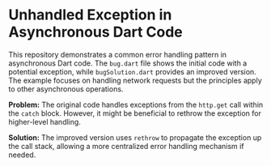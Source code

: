 # Unhandled Exception in Asynchronous Dart Code

This repository demonstrates a common error handling pattern in asynchronous Dart code. The `bug.dart` file shows the initial code with a potential exception, while `bugSolution.dart` provides an improved version.  The example focuses on handling network requests but the principles apply to other asynchronous operations.

**Problem:**
The original code handles exceptions from the `http.get` call within the `catch` block. However, it might be beneficial to rethrow the exception for higher-level handling.

**Solution:**
The improved version uses `rethrow` to propagate the exception up the call stack, allowing a more centralized error handling mechanism if needed.

